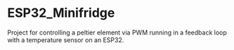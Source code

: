 # ESP32_Minifridge
Project for controlling a peltier element via PWM running in a feedback loop with a temperature sensor on an ESP32.
